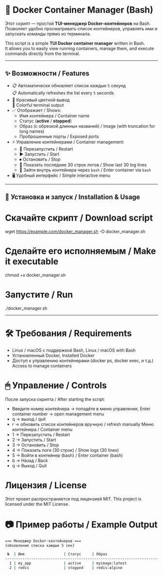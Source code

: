 # 🐳 Docker Container Manager (Bash)

Этот скрипт — простой **TUI-менеджер Docker-контейнеров** на Bash.  
Позволяет удобно просматривать список контейнеров, управлять ими и запускать команды прямо из терминала.

This script is a simple **TUI Docker container manager** written in Bash.  
It allows you to easily view running containers, manage them, and execute commands directly from the terminal.

---

## ✨ Возможности / Features
- 📋 Автоматически обновляет список каждые `5` секунд  
  📋 Automatically refreshes the list every `5` seconds
- 🎨 Красивый цветной вывод  
  🎨 Colorful terminal output
- ✅ Отображает / Shows:
  - Имя контейнера / Container name
  - Статус (**active** / **stopped**)  
  - Образ (с обрезкой длинных названий) / Image (with truncation for long names)
  - Проброшенные порты / Exposed ports
- ⚡ Управление контейнерами / Container management:
  - 🔄 Перезапустить / Restart
  - ▶️ Запустить / Start
  - ⏹ Остановить / Stop
  - 📜 Показать последние 30 строк логов / Show last 30 log lines
  - 🐚 Зайти внутрь контейнера через `bash` / Enter container via `bash`
- 🖥 Удобный интерфейс / Simple interactive menu

---

## 🚀 Установка и запуск / Installation & Usage

# Скачайте скрипт / Download script
wget https://example.com/docker_manager.sh -O docker_manager.sh

# Сделайте его исполняемым / Make it executable
chmod +x docker_manager.sh

# Запустите / Run
./docker_manager.sh

---

# 🛠 Требования / Requirements
  - Linux / macOS с поддержкой Bash, Linux / macOS with Bash
  - Установленный Docker, Installed Docker
  - Доступ к управлению контейнерами (docker ps, docker exec, и т.д.) Access to manage containers

# 🖱 Управление / Controls
  После запуска скрипта / After starting the script:
  - Введите номер контейнера → попадёте в меню управления, Enter container number → open management menu
  - q → выход / quit
  - r → обновить список контейнеров вручную / refresh manually
  Меню контейнера / Container menu
  - 1 → Перезапустить / Restart
  - 2 → Запустить / Start
  - 3 → Остановить / Stop
  - 4 → Показать логи (30 строк) / Show logs (30 lines)
  - 5 → Войти в контейнер (bash) / Enter container (bash)
  - b → Назад / Back
  - q → Выход / Quit

# Лицензия / License

Этот проект распространяется под лицензией MIT.
This project is licensed under the MIT License.

# 📷 Пример работы / Example Output
```bash
=== Менеджер Docker-контейнеров ===
(обновление списка каждые 5 сек)

 №  | Имя                  | Статус     | Образ                          | Порты
------------------------------------------------------------------------------------------
  1 | my_app               | active     | myimage:latest                 | 8080
  2 | redis                | stopped    | redis:alpine                   | N/A